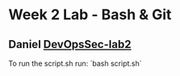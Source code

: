 # Week 2 Lab - Bash & Git
Daniel
[DevOpsSec-lab2](https://github.com/Losiek86/DevOpsSec-lab2)
---
To run the script.sh run: \`bash script.sh\`
